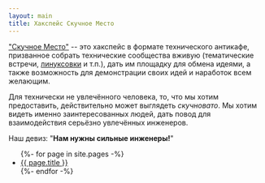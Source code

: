 ```yaml
---
layout: main
title: Хакспейс Скучное Место
---
```


["Скучное Место"](http://boringplace.org/) -- это хакспейс в формате
технического антикафе, призванное собрать технические сообщества
вживую (тематические встречи, [линуксовки](opensource/meetup) и т.п.), дать им площадку для
обмена идеями, а также возможность для демонстрации своих идей и наработок всем желающим.

Для технически не увлечённого человека, то, что мы хотим
предоставить, действительно может выглядеть *скучновато*.
Мы хотим видеть именно заинтересованных людей,
дать повод для взаимодействия серьёзно увлечённых инженеров.

Наш девиз: "**Нам нужны сильные инженеры!**"

<section id="about">
  <ul>
    {%- for page in site.pages -%}
    <li><a href="{{ page.url }}">{{ page.title }}</a></li>
    {%- endfor -%}
  </ul>
</section>

